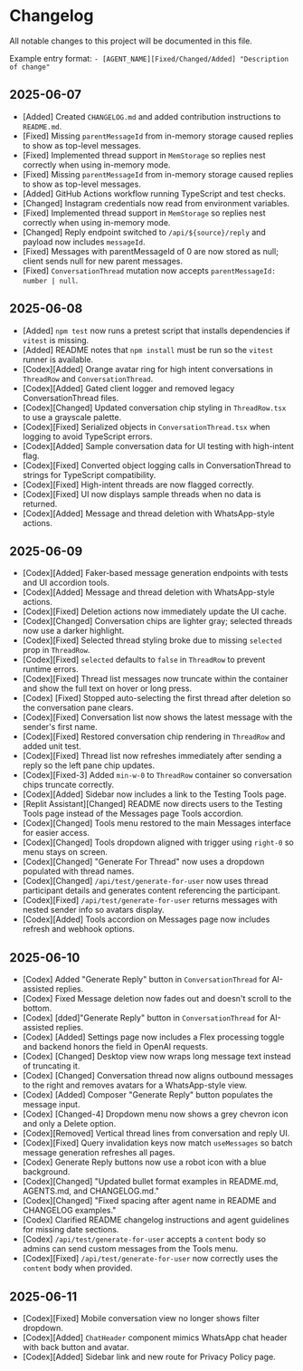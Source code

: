# Changelog

All notable changes to this project will be documented in this file.

Example entry format:
`- [AGENT_NAME][Fixed/Changed/Added] "Description of change"`

## 2025-06-07
- [Added] Created `CHANGELOG.md` and added contribution instructions to `README.md`.
- [Fixed] Missing `parentMessageId` from in-memory storage caused replies to show as top-level messages.
- [Fixed] Implemented thread support in `MemStorage` so replies nest correctly when using in-memory mode.
- [Fixed] Missing `parentMessageId` from in-memory storage caused replies to show as top-level messages.
- [Added] GitHub Actions workflow running TypeScript and test checks.
- [Changed] Instagram credentials now read from environment variables.
- [Fixed] Implemented thread support in `MemStorage` so replies nest correctly when using in-memory mode.
- [Changed] Reply endpoint switched to `/api/${source}/reply` and payload now includes `messageId`.
- [Fixed] Messages with parentMessageId of 0 are now stored as null; client sends null for new parent messages.
- [Fixed] `ConversationThread` mutation now accepts `parentMessageId: number | null`.

## 2025-06-08
- [Added] `npm test` now runs a pretest script that installs dependencies if `vitest` is missing.
- [Added] README notes that `npm install` must be run so the `vitest` runner is available.
- [Codex][Added] Orange avatar ring for high intent conversations in `ThreadRow` and `ConversationThread`.
- [Codex][Added] Gated client logger and removed legacy ConversationThread files.
- [Codex][Changed] Updated conversation chip styling in `ThreadRow.tsx` to use a grayscale palette.
- [Codex][Fixed] Serialized objects in `ConversationThread.tsx` when logging to avoid TypeScript errors.
- [Codex][Added] Sample conversation data for UI testing with high-intent flag.
- [Codex][Fixed] Converted object logging calls in ConversationThread to strings for TypeScript compatibility.
- [Codex][Fixed] High-intent threads are now flagged correctly.
- [Codex][Fixed] UI now displays sample threads when no data is returned.
- [Codex][Added] Message and thread deletion with WhatsApp-style actions.

## 2025-06-09
- [Codex][Added] Faker-based message generation endpoints with tests and UI accordion tools.
- [Codex][Added] Message and thread deletion with WhatsApp-style actions.
- [Codex][Fixed] Deletion actions now immediately update the UI cache.
- [Codex][Changed] Conversation chips are lighter gray; selected threads now use a darker highlight.
- [Codex][Fixed] Selected thread styling broke due to missing `selected` prop in `ThreadRow`.
- [Codex][Fixed] `selected` defaults to `false` in `ThreadRow` to prevent runtime errors.
- [Codex][Fixed] Thread list messages now truncate within the container and show the full text on hover or long press.
- [Codex] [Fixed] Stopped auto-selecting the first thread after deletion so the conversation pane clears.
- [Codex][Fixed] Conversation list now shows the latest message with the sender's first name.
- [Codex][Fixed] Restored conversation chip rendering in `ThreadRow` and added unit test.
- [Codex][Fixed] Thread list now refreshes immediately after sending a reply so the left pane chip updates.
- [Codex][Fixed-3] Added `min-w-0` to `ThreadRow` container so conversation chips truncate correctly.
- [Codex][Added] Sidebar now includes a link to the Testing Tools page.
- [Replit Assistant][Changed] README now directs users to the Testing Tools page instead of the Messages page Tools accordion.
- [Codex][Changed] Tools menu restored to the main Messages interface for easier access.
- [Codex][Changed] Tools dropdown aligned with trigger using `right-0` so menu stays on screen.
- [Codex][Changed] "Generate For Thread" now uses a dropdown populated with thread names.
- [Codex][Changed] `/api/test/generate-for-user` now uses thread participant details and generates content referencing the participant.
- [Codex][Fixed] `/api/test/generate-for-user` returns messages with nested sender info so avatars display.
- [Codex][Added] Tools accordion on Messages page now includes refresh and webhook options.

## 2025-06-10
- [Codex] Added "Generate Reply" button in `ConversationThread` for AI-assisted replies.
- [Codex] Fixed Message deletion now fades out and doesn't scroll to the bottom.
- [Codex] [dded]"Generate Reply" button in `ConversationThread` for AI-assisted replies.
- [Codex] [Added] Settings page now includes a Flex processing toggle and backend honors the field in OpenAI requests.
- [Codex] [Changed] Desktop view now wraps long message text instead of truncating it.
- [Codex] [Changed] Conversation thread now aligns outbound messages to the right and removes avatars for a WhatsApp-style view.
- [Codex] [Added] Composer "Generate Reply" button populates the message input.
- [Codex] [Changed-4] Dropdown menu now shows a grey chevron icon and only a Delete option.
- [Codex][Removed] Vertical thread lines from conversation and reply UI.
- [Codex][Fixed] Query invalidation keys now match `useMessages` so batch message generation refreshes all pages.
- [Codex] Generate Reply buttons now use a robot icon with a blue background.
- [Codex][Changed] "Updated bullet format examples in README.md, AGENTS.md, and CHANGELOG.md."
- [Codex][Changed] "Fixed spacing after agent name in README and CHANGELOG examples."
- [Codex] Clarified README changelog instructions and agent guidelines for missing date sections.
- [Codex] `/api/test/generate-for-user` accepts a `content` body so admins can send custom messages from the Tools menu.
- [Codex][Fixed] `/api/test/generate-for-user` now correctly uses the `content` body when provided.

## 2025-06-11
- [Codex][Fixed] Mobile conversation view no longer shows filter dropdown.
- [Codex][Added] `ChatHeader` component mimics WhatsApp chat header with back button and avatar.
- [Codex][Added] Sidebar link and new route for Privacy Policy page.


